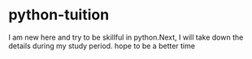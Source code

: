# python-tuition
I am new here and try to be skillful in python.Next, I will take down the details during my study period.
hope to be a better time
